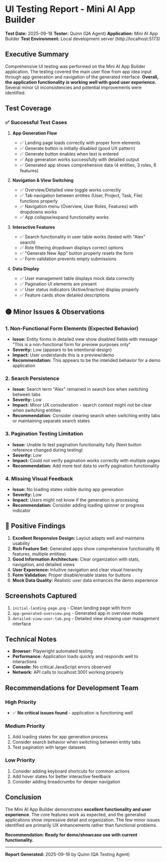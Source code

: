 # UI Testing Report - Mini AI App Builder

**Test Date:** 2025-09-18
**Tester:** Quinn (QA Agent)
**Application:** Mini AI App Builder
**Test Environment:** Local development server (http://localhost:5173)

## Executive Summary

Comprehensive UI testing was performed on the Mini AI App Builder application. The testing covered the main user flow from app idea input through app generation and navigation of the generated interface. **Overall, the application functionality is working well with good user experience.** Several minor UI inconsistencies and potential improvements were identified.

## Test Coverage

### ✅ **Successful Test Cases**

1. **App Generation Flow**
   - ✅ Landing page loads correctly with proper form elements
   - ✅ Generate button is initially disabled (good UX pattern)
   - ✅ Generate button enables when text is entered
   - ✅ App generation works successfully with detailed output
   - ✅ Generated app shows comprehensive data (4 entities, 3 roles, 6 features)

2. **Navigation & View Switching**
   - ✅ Overview/Detailed view toggle works correctly
   - ✅ Tab navigation between entities (User, Project, Task, File) functions properly
   - ✅ Navigation menu (Overview, User Roles, Features) with dropdowns works
   - ✅ App collapse/expand functionality works

3. **Interactive Features**
   - ✅ Search functionality in user table works (tested with "Alex" search)
   - ✅ Role filtering dropdown displays correct options
   - ✅ "Generate New App" button properly resets the form
   - ✅ Form validation prevents empty submissions

4. **Data Display**
   - ✅ User management table displays mock data correctly
   - ✅ Pagination UI elements are present
   - ✅ User status indicators (Active/Inactive) display properly
   - ✅ Feature cards show detailed descriptions

## 🟡 **Minor Issues & Observations**

### 1. **Non-Functional Form Elements** (Expected Behavior)
- **Issue:** Entity forms in detailed view show disabled fields with message "This is a non-functional form for preview purposes only"
- **Severity:** Low (appears to be intentional design)
- **Impact:** User understands this is a preview/demo
- **Recommendation:** This appears to be the intended behavior for a demo application

### 2. **Search Persistence**
- **Issue:** Search term "Alex" remained in search box when switching between tabs
- **Severity:** Low
- **Impact:** Minor UX consideration - search context might not be clear when switching entities
- **Recommendation:** Consider clearing search when switching entity tabs or maintaining separate search states

### 3. **Pagination Testing Limitation**
- **Issue:** Unable to test pagination functionality fully (Next button reference changed during testing)
- **Severity:** Low
- **Impact:** Could not verify pagination works correctly with multiple pages
- **Recommendation:** Add more test data to verify pagination functionality

### 4. **Missing Visual Feedback**
- **Issue:** No loading states visible during app generation
- **Severity:** Low
- **Impact:** Users might not know if the generation is processing
- **Recommendation:** Consider adding loading spinner or progress indicator

## 🎯 **Positive Findings**

1. **Excellent Responsive Design:** Layout adapts well and maintains usability
2. **Rich Feature Set:** Generated apps show comprehensive functionality (6 features, multiple entities)
3. **Good Information Architecture:** Clear organization with stats, navigation, and detailed views
4. **User Experience:** Intuitive navigation and clear visual hierarchy
5. **Form Validation:** Proper disable/enable states for buttons
6. **Mock Data Quality:** Realistic user data enhances the demo experience

## Screenshots Captured

1. `initial-landing-page.png` - Clean landing page with form
2. `app-generated-overview.png` - Generated app in overview mode
3. `detailed-view-user-tab.png` - Detailed view showing user management interface

## Technical Notes

- **Browser:** Playwright automated testing
- **Performance:** Application loads quickly and responds well to interactions
- **Console:** No critical JavaScript errors observed
- **Network:** API calls to localhost:3001 working properly

## Recommendations for Development Team

### High Priority
- ✅ **No critical issues found** - application is functioning well

### Medium Priority
1. Add loading states for app generation process
2. Consider search behavior when switching between entity tabs
3. Test pagination with larger datasets

### Low Priority
1. Consider adding keyboard shortcuts for common actions
2. Add hover states for better interactive feedback
3. Consider adding breadcrumbs for deeper navigation

## Conclusion

The Mini AI App Builder demonstrates **excellent functionality and user experience**. The core features work as expected, and the generated applications show impressive detail and organization. The few minor issues identified are primarily UX enhancements rather than functional problems.

**Recommendation: Ready for demo/showcase use with current functionality.**

---
**Report Generated:** 2025-09-18 by Quinn (QA Testing Agent)